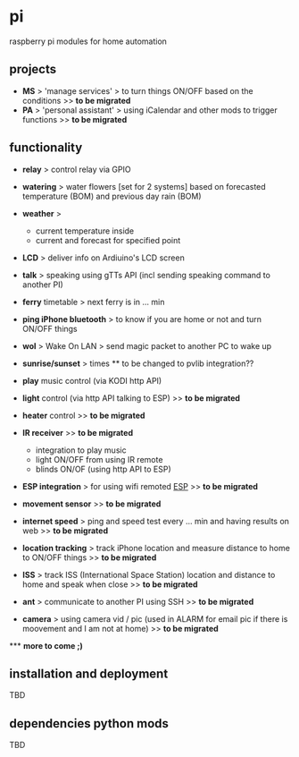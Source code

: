 # pi
raspberry pi modules for home automation 

##  projects 
- **MS** > 'manage services' > to turn things ON/OFF based on the conditions >> __to be migrated__
- **PA** > 'personal assistant' > using iCalendar and other mods to trigger functions  >> __to be migrated__ 

## functionality
- **relay** > control relay via GPIO 
- **watering** > water flowers [set for 2 systems] based on forecasted temperature (BOM) and previous day rain (BOM)
- **weather** > 
  * current temperature inside 
  * current and forecast for specified point 
- **LCD** > deliver info on Ardiuino's LCD screen 
- **talk** > speaking using gTTs API (incl sending speaking command to another PI)
- **ferry** timetable > next ferry is in ... min 
- **ping iPhone bluetooth** > to know if you are home or not and turn ON/OFF things 
- **wol** > Wake On LAN > send magic packet to another PC to wake up 
- **sunrise/sunset** > times ** to be changed to pvlib integration?? 
- **play** music control (via KODI http API)

- **light** control  (via http API talking to ESP)   >> __to be migrated__ 
- **heater** control    >> __to be migrated__ 
- **IR receiver**       >> __to be migrated__ 
  * integration to play music 
  * light ON/OFF from using IR remote
  * blinds ON/OF (using http API to ESP)
- **ESP integration** > for using wifi remoted [ESP](https://github.com/ignalex/esp)    >> __to be migrated__ 
- **movement sensor**   >> __to be migrated__ 
- **internet speed** > ping and speed test every ... min and having results on web     >> __to be migrated__ 
- **location tracking** > track iPhone location and measure distance to home to ON/OFF things  >> __to be migrated__ 
- **ISS** > track ISS (International Space Station) location and distance to home and speak when close  >> __to be migrated__ 
- **ant** > communicate to another PI using SSH >> __to be migrated__ 
- **camera** > using camera vid / pic (used in ALARM for email pic if there is moovement and I am not at home)  >> __to be migrated__ 


*** __more to come ;)__

## installation and deployment 
TBD 

## dependencies python mods 
TBD